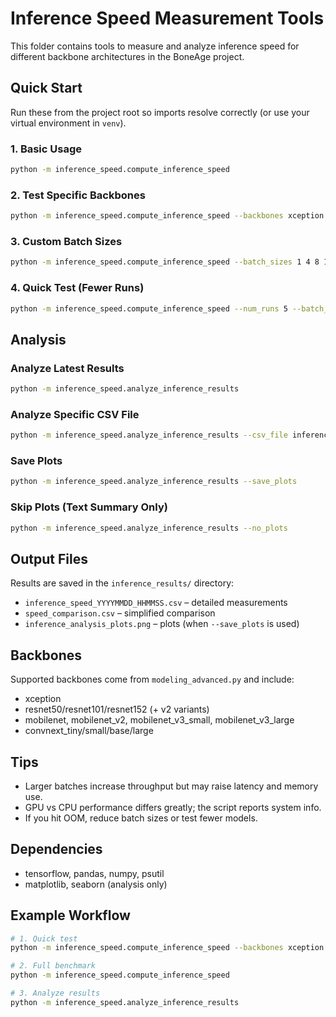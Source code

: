 # Inference Speed Measurement Tools

This folder contains tools to measure and analyze inference speed for different backbone architectures in the BoneAge project.

## Quick Start

Run these from the project root so imports resolve correctly (or use your virtual environment in `venv`).

### 1. Basic Usage
```bash
python -m inference_speed.compute_inference_speed
```

### 2. Test Specific Backbones
```bash
python -m inference_speed.compute_inference_speed --backbones xception resnet50 mobilenet_v3_small
```

### 3. Custom Batch Sizes
```bash
python -m inference_speed.compute_inference_speed --batch_sizes 1 4 8 16 32 64
```

### 4. Quick Test (Fewer Runs)
```bash
python -m inference_speed.compute_inference_speed --num_runs 5 --batch_sizes 1 8
```

## Analysis

### Analyze Latest Results
```bash
python -m inference_speed.analyze_inference_results
```

### Analyze Specific CSV File
```bash
python -m inference_speed.analyze_inference_results --csv_file inference_results/inference_speed_YYYYMMDD_HHMMSS.csv
```

### Save Plots
```bash
python -m inference_speed.analyze_inference_results --save_plots
```

### Skip Plots (Text Summary Only)
```bash
python -m inference_speed.analyze_inference_results --no_plots
```

## Output Files

Results are saved in the `inference_results/` directory:
- `inference_speed_YYYYMMDD_HHMMSS.csv` – detailed measurements
- `speed_comparison.csv` – simplified comparison
- `inference_analysis_plots.png` – plots (when `--save_plots` is used)

## Backbones
Supported backbones come from `modeling_advanced.py` and include:
- xception
- resnet50/resnet101/resnet152 (+ v2 variants)
- mobilenet, mobilenet_v2, mobilenet_v3_small, mobilenet_v3_large
- convnext_tiny/small/base/large

## Tips
- Larger batches increase throughput but may raise latency and memory use.
- GPU vs CPU performance differs greatly; the script reports system info.
- If you hit OOM, reduce batch sizes or test fewer models.

## Dependencies
- tensorflow, pandas, numpy, psutil
- matplotlib, seaborn (analysis only)

## Example Workflow
```bash
# 1. Quick test
python -m inference_speed.compute_inference_speed --backbones xception mobilenet_v3_small --num_runs 5

# 2. Full benchmark
python -m inference_speed.compute_inference_speed

# 3. Analyze results
python -m inference_speed.analyze_inference_results
``` 